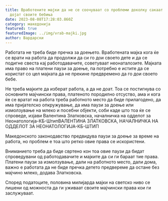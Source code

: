 ```yaml
---
title: Вработените мајки да не се соочуваат со проблеми доколку сакаат да ги
  дојат своите бебиња
date: 2023-08-08T17:28:03.860Z
category: македонија
featured: true
featuredImage: ../img/vrab-majki.jpg
author: Вардарски
---
```

<!--StartFragment-->

Работата не треба биде пречка за доењето. Вработената мајка кога ќе се врати на работа да продолжи да си го дои своето дете и да се подигне свеста кај работодавачите, советуваат неонаталозите. Мајката има право на платени паузи за доење, па потребно е истите да се користат со цел мајката да не прекине предвремено да го дои своето бебе.

Не треба мајките да изберат работа, а да не доат. Тоа се постигнува со основните мајчински права, платеното породилно отсуство, ама и кога ќе се вратат на работа треба работното место да биде прилагодено, да има пријателско опкружување, да има паузи за доење или измолзување на млеко и посебни објекти, соби каде што тоа ќе се спроведе, изјави Валентина Златковска, началничка на одделот за Неонатологија-КБ-ШтипВАЛЕНТИНА ЗЛАТКОВСКА, НАЧАЛНИЧКА НА ОДДЕЛОТ ЗА НЕОНАТОЛОГИЈА-КБ-ШТИП

Македонското законодавство предвидува паузи за доење за време на работа, но проблем е тоа што ретко овие права се искористени. 

Вниманието треба да биде свртено кон тоа овие паузи да бидат спроведувани од работодавачите и мајките да си ги бараат тие права. Платени паузи за измолзување, дали на работното место, дали дома, важно е работата да не биде пречка детето предвереме да остане без мајчино млеко, додава Златковска.

Според податоците, половина милијарда мајки на светско ниво се лишени од можноста да ги уживаат своите мајчински права кои ги заслужуваат.

<!--EndFragment-->
